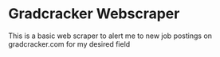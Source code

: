 # Gradcracker Webscraper

This is a basic web scraper to alert me to new job postings on gradcracker.com for my desired field
